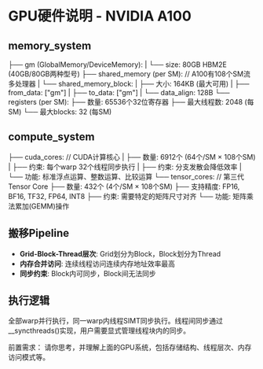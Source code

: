 # GPU硬件说明 - NVIDIA A100

## memory_system
├── gm (GlobalMemory/DeviceMemory):
|    └── size: 80GB HBM2E (40GB/80GB两种型号)
├── shared_memory (per SM): // A100有108个SM流多处理器
|    └── shared_memory_block:
|         ├── 大小: 164KB (最大可用)
|         ├── from_data: ["gm"]
|         ├── to_data: ["gm"]
|         └── data_align: 128B
└── registers (per SM):
     ├── 数量: 65536个32位寄存器
     ├── 最大线程数: 2048 (每SM)
     └── 最大blocks: 32 (每SM)

## compute_system
├── cuda_cores: // CUDA计算核心
|    ├── 数量: 6912个 (64个/SM × 108个SM)
|    ├── 约束: 每个warp 32个线程同步执行
|    ├── 约束: 分支发散会降低效率
|    └── 功能: 标准浮点运算、整数运算、比较运算
└── tensor_cores: // 第三代Tensor Core
     ├── 数量: 432个 (4个/SM × 108个SM)
     ├── 支持精度: FP16, BF16, TF32, FP64, INT8
     ├── 约束: 需要特定的矩阵尺寸对齐
     └── 功能: 矩阵乘法累加(GEMM)操作

## 搬移Pipeline
- **Grid-Block-Thread层次**: Grid划分为Block，Block划分为Thread
- **内存合并访问**: 连续线程访问连续内存地址效率最高
- **同步约束**: Block内可同步，Block间无法同步

## 执行逻辑
全部warp并行执行，同一warp内线程SIMT同步执行。线程间同步通过__syncthreads()实现，用户需要显式管理线程块内的同步。

前置需求：
请你思考，并理解上面的GPU系统，包括存储结构、线程层次、内存访问模式等。 